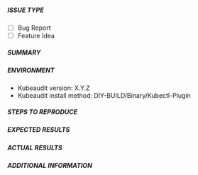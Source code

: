 ##### ISSUE TYPE
 - [ ] Bug Report
 - [ ] Feature Idea

##### SUMMARY
<!-- Briefly describe the problem/enhancement. -->

##### ENVIRONMENT
* Kubeaudit version: X.Y.Z
* Kubeaudit install method: DIY-BUILD/Binary/Kubectl-Plugin

##### STEPS TO REPRODUCE

<!-- Please describe exactly how to reproduce the problem. -->

##### EXPECTED RESULTS

<!-- What did you expect to happen when running the steps above? -->

##### ACTUAL RESULTS

<!-- What actually happened? -->

##### ADDITIONAL INFORMATION

<!-- Include any links to sosreport, database dumps, screenshots or other
information. -->
